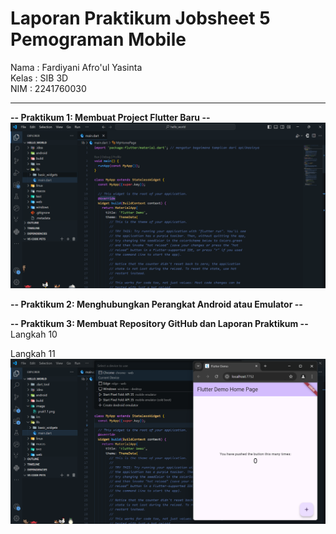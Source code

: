 # Laporan Praktikum Jobsheet 5 Pemograman Mobile

Nama  : Fardiyani Afro'ul Yasinta <br>
Kelas : SIB 3D <br>
NIM   : 2241760030

------------------------------------------------------
<b>-- Praktikum 1: Membuat Project Flutter Baru --<br></b>
<img src ="..\hello_world\image\prak1.1.png">

<b>-- Praktikum 2: Menghubungkan Perangkat Android atau Emulator --<br></b>


<b>-- Praktikum 3: Membuat Repository GitHub dan Laporan Praktikum --<br></b>
Langkah 10 <br>

Langkah 11<br>
<img src ="..\hello_world\image\prak2.1.png">



